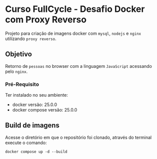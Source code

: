 # Curso FullCycle - Desafio Docker com Proxy Reverso
Projeto para criação de imagens docker com `mysql`, `nodejs` e `nginx` utilizando `proxy reverso`.

## Objetivo
Retorno de `pessoas` no browser com a linguagem `JavaScript` acessando pelo `nginx`.

### Pré-Requisito
Ter instalado no seu ambiente:
- docker versão: 25.0.0
- docker compose versão: 25.0.0

## Build de imagens

Acesse o diretório em que o repositório foi clonado, através do terminal execute o comando:
```
docker compose up -d --build 
```
